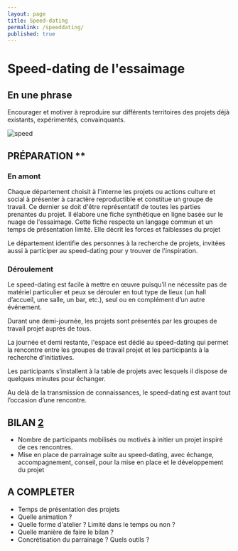 ```yaml
---
layout: page
title: Speed-dating
permalink: /speeddating/
published: true
---
```


# Speed-dating de l'essaimage

## En une phrase  
Encourager et motiver à reproduire sur différents territoires des projets déjà existants, expérimentés, convainquants.

![speed](http://honua.fr/wp-content/uploads/2014/09/DSC_1574light-660x437.jpg)

## PRÉPARATION **

### En amont
Chaque département choisit à l'interne les projets ou actions culture et social à présenter à caractère reproductible et constitue un groupe de travail. 
Ce dernier se doit d'être représentatif de toutes les parties prenantes du projet.
Il élabore une fiche synthétique en ligne basée sur le nuage de l'essaimage. Cette fiche respecte un langage commun et un temps de présentation limité. Elle décrit les forces et faiblesses du projet

Le département identifie des personnes à la recherche de projets, invitées aussi à participer au speed-dating pour y trouver de l'inspiration.
 
###  Déroulement
Le speed-dating est facile à mettre en œuvre puisqu’il ne nécessite pas de matériel particulier et peux se dérouler en tout type de lieux (un hall d’accueil, une salle, un bar, etc.), seul ou en complément d’un autre événement.

Durant une demi-journée, les projets sont présentés par les groupes de travail projet auprès de tous. 

La journée et demi restante, l'espace est dédié au speed-dating qui permet la rencontre entre les groupes de travail projet et les participants à la recherche d'initiatives.

Les participants s’installent à la table de projets avec lesquels il dispose de quelques minutes pour échanger. 

Au delà de la transmission de connaissances, le speed-dating est avant tout l’occasion d’une rencontre. 

## BILAN **[2](#note)** 

- Nombre de participants mobilisés ou motivés à initier un projet inspiré de ces rencontres.
- Mise en place de parrainage suite au speed-dating, avec échange, accompagnement, conseil, pour la mise en place et le développement du projet

## A COMPLETER

- Temps de présentation des projets
- Quelle animation ?
- Quelle forme d'atelier ? Limité dans le temps ou non ? 
- Quelle manière de faire le bilan ?
- Concrétisation du parrainage ? Quels outils ?
